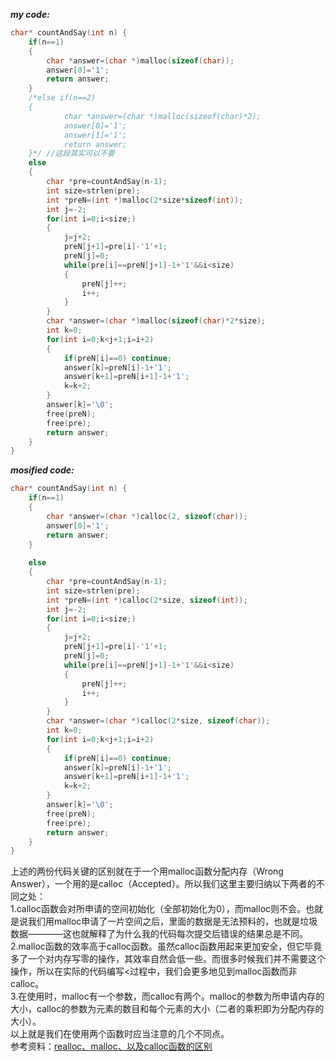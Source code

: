 ***my code:***
```c
char* countAndSay(int n) {
    if(n==1)
    {
        char *answer=(char *)malloc(sizeof(char));
        answer[0]='1';
        return answer;
    }
    /*else if(n==2)
    {
            char *answer=(char *)malloc(sizeof(char)*2);
            answer[0]='1';
            answer[1]='1';
            return answer;
    }*/ //这段其实可以不要
    else
    {
        char *pre=countAndSay(n-1);
        int size=strlen(pre);
        int *preN=(int *)malloc(2*size*sizeof(int));
        int j=-2;
        for(int i=0;i<size;)
        {
            j=j+2;
            preN[j+1]=pre[i]-'1'+1;
            preN[j]=0;
            while(pre[i]==preN[j+1]-1+'1'&&i<size)
            {
                preN[j]++;
                i++;
            }
        }
        char *answer=(char *)malloc(sizeof(char)*2*size);
        int k=0;
        for(int i=0;k<j+1;i=i+2)
        {
            if(preN[i]==0) continue;
            answer[k]=preN[i]-1+'1';
            answer[k+1]=preN[i+1]-1+'1';
            k=k+2;
        }
        answer[k]='\0';
        free(preN);
        free(pre);
        return answer;
    }
}

```
***mosified code:***
```c
char* countAndSay(int n) {
    if(n==1)
    {
        char *answer=(char *)calloc(2, sizeof(char));
        answer[0]='1';
        return answer;
    }
    
    else
    {
        char *pre=countAndSay(n-1);
        int size=strlen(pre);
        int *preN=(int *)calloc(2*size, sizeof(int));
        int j=-2;
        for(int i=0;i<size;)
        {
            j=j+2;
            preN[j+1]=pre[i]-'1'+1;
            preN[j]=0;
            while(pre[i]==preN[j+1]-1+'1'&&i<size)
            {
                preN[j]++;
                i++;
            }
        }
        char *answer=(char *)calloc(2*size, sizeof(char));
        int k=0;
        for(int i=0;k<j+1;i=i+2)
        {
            if(preN[i]==0) continue;
            answer[k]=preN[i]-1+'1';
            answer[k+1]=preN[i+1]-1+'1';
            k=k+2;
        }
        answer[k]='\0';
        free(preN);
        free(pre);
        return answer;
    }
}
```
上述的两份代码关键的区别就在于一个用malloc函数分配内存（Wrong Answer），一个用的是calloc（Accepted）。所以我们这里主要归纳以下两者的不同之处：<br>
1.calloc函数会对所申请的空间初始化（全部初始化为0），而malloc则不会。也就是说我们用malloc申请了一片空间之后，里面的数据是无法预料的，也就是垃圾数据————这也就解释了为什么我的代码每次提交后错误的结果总是不同。<br>
2.malloc函数的效率高于calloc函数。虽然calloc函数用起来更加安全，但它毕竟多了一个对内存写零的操作，其效率自然会低一些。而很多时候我们并不需要这个操作，所以在实际的代码编写<过程中，我们会更多地见到malloc函数而非calloc。<br>
3.在使用时，malloc有一个参数，而calloc有两个。malloc的参数为所申请内存的大小，calloc的参数为元素的数目和每个元素的大小（二者的乘积即为分配内存的大小）。<br>
以上就是我们在使用两个函数时应当注意的几个不同点。<br>
参考资料：[realloc、malloc、以及calloc函数的区别](blog.csdn.net/u014170207/article/details/53126340)<br>
